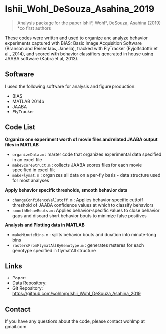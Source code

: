 # Ishii_Wohl_DeSouza_Asahina_2019
> Analysis package for the paper Ishii*, Wohl*, DeSouza, Asahina (2019) *co first authors

These codes were written and used to organize and analyze behavior experiments captured with BIAS: Basic Image Acquisition Software (Branson and Reiser labs, Janelia), tracked with FlyTracker (Eyjolfsdottir et al., 2014), and scored with behavior classifiers generated in house using JAABA software (Kabra et al, 2013).


## Software

I used the following software for analysis and figure production:
- BIAS
- MATLAB 2014b
- JAABA
- FlyTracker


## Code List

<b>Organize one experiment worth of movie files and related JAABA output files in MATLAB</b>
- `organizeData.m` : master code that organizes experimental data specified in an excel file
- `makeScoreStruct.m` : collects JAABA scores files for each movie specified in excel file
- `makeFlymat.m` : organizes all data on a per-fly basis - data structure used for most analyses

<b>Apply behavior specific thresholds, smooth behavior data </b>
- `changeConfidenceValCutoff.m` : Applies behavior-specific cuttoff threshold of JAABA confidence values at which to classify behaviors
- `smoothBehavBouts.m` : Applies behavior-specific values to close behavior gaps and discard short behavior bouts to minimize false positives

<b>Analysis and Plotting data in MATLAB</b>
- `makeMinuteBins.m` : splits behavior bouts and duration into minute-long bins
- `rastersFromFlymatAllByGenotype.m` : generates rasteres for each genotype specified in flymatAll structure


## Links

- Paper: 
- Data Repository: 
- Git Repository: https://github.com/wohlmp/Ishii_Wohl_DeSouza_Asahina_2019

  
## Contact
  
If you have any questions about the code, please contact wohlmp at gmail.com.
